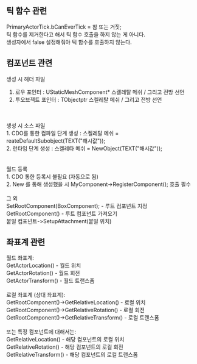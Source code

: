 ## 틱 함수 관련

PrimaryActorTick.bCanEverTick = 참 또는 거짓; <br>
틱 함수를 제거한다고 해서 틱 함수 호출을 하지 않는 게 아니다. <br>
생성자에서 false 설정해줘야 틱 함수를 호출하지 않는다. <br>

## 컴포넌트 관련

생성 시 헤더 파일 <br>
1. 로우 포인터 : UStaticMeshComponent* 스켈레탈 메쉬 / 그리고 전방 선언 <br>
2. 투오브젝트 포인터 : TObjectptr<UStaticMeshComponent> 스켈레탈 메쉬 / 그리고 전방 선언 <br>
<br>
<br>
생성 시 소스 파일 <br>
1. CDO를 통한 컴파일 단계 생성 : 스켈레탈 메쉬 = reateDefaultSubobject<UStaticMeshComponent>(TEXT("해시값")); <br>
2. 런타임 단계 생성 : 스켈레타 메쉬 = NewObject<UStaticMeshComponent>(TEXT("해시값")); <br>
<br>
<br>
월드 등록 <br>
1. CDO 통한 등록시 불필요 (자동으로 됨) <br>
2. New 를 통해 생성했을 시 MyComponent->RegisterComponent(); 호출 필수 <br>
<br>
그 외 <br>
SetRootComponent(BoxComponent); - 루트 컴포넌트 지정 <br>
GetRootComponent() - 루트 컴포넌트 가져오기 <br>
붙일 컴포넌트->SetupAttachment(붙일 위치) <br>


## 좌표계 관련
월드 좌표계: <br>
GetActorLocation() - 월드 위치 <br>
GetActorRotation() - 월드 회전 <br>
GetActorTransform() - 월드 트랜스폼 <br>
<br>
로컬 좌표계 (상대 좌표계): <br>
GetRootComponent()->GetRelativeLocation() - 로컬 위치 <br>
GetRootComponent()->GetRelativeRotation() - 로컬 회전 <br>
GetRootComponent()->GetRelativeTransform() - 로컬 트랜스폼 <br>
<br>
또는 특정 컴포넌트에 대해서는: <br>
GetRelativeLocation() - 해당 컴포넌트의 로컬 위치 <br>
GetRelativeRotation() - 해당 컴포넌트의 로컬 회전 <br>
GetRelativeTransform() - 해당 컴포넌트의 로컬 트랜스폼 <br>
 

